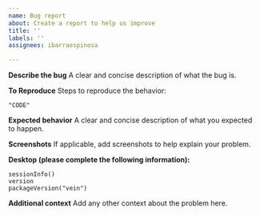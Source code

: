 ```yaml
---
name: Bug report
about: Create a report to help us improve
title: ''
labels: ''
assignees: ibarraespinosa

---
```


**Describe the bug**
A clear and concise description of what the bug is.

**To Reproduce**
Steps to reproduce the behavior:

```
"CODE"
```
**Expected behavior**
A clear and concise description of what you expected to happen.

**Screenshots**
If applicable, add screenshots to help explain your problem.

**Desktop (please complete the following information):**

```
sessionInfo()
version
packageVersion("vein")
```

**Additional context**
Add any other context about the problem here.
